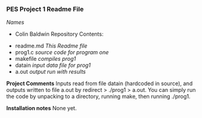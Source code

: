 ### PES Project 1 Readme File
*Names*
* Colin Baldwin
Repository Contents:
+ readme.md *This Readme file*
+ prog1.c *source code for program one*
+ makefile *compiles prog1*
+ datain *input data file for prog1*
+ a.out *output run with results*


**Project Comments**
Inputs read from file datain (hardcoded in source), and outputs written to file a.out by redirect > ./prog1 > a.out.  You can simply run the code by unpacking to a directory, running make, then running ./prog1.


**Installation notes**
None yet. 
